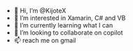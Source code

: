 - 👋 Hi, I’m @KijoteX
- 👀 I’m interested in Xamarin, C# and VB
- 🌱 I’m currently learning what I can
- 💞️ I’m looking to collaborate on copilot
- 📫 reach me on gmail

<!---
KijoteX/KijoteX is a ✨ special ✨ repository because its `README.md` (this file) appears on your GitHub profile.
You can click the Preview link to take a look at your changes.
--->
